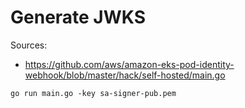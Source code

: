 # Generate JWKS

Sources:

- https://github.com/aws/amazon-eks-pod-identity-webhook/blob/master/hack/self-hosted/main.go

```shell
go run main.go -key sa-signer-pub.pem
```
